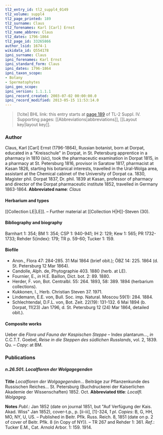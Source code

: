 ```yaml
---
tl2_entry_id: tl2_suppl4_0149
tl2_volume: suppl4
tl2_page_printed: 189
tl2_surname: Claus
tl2_forenames: Karl [Carl] Ernst
tl2_name_abbrev: Claus
tl2_dates: 1796-1864
tl2_page_id: 33265866
author_lsid: 1674-1
wikidata_id: Q554178
ipni_surname: Claus
ipni_forenames: Karl Ernst
ipni_standard_form: Claus
ipni_dates: 1796-1864
ipni_taxon_scope: 
- Botany
- Spermatophytes
ipni_geo_scope: 
ipni_version: 1.1.1.1
ipni_record_created: 2003-07-02 00:00:00.0
ipni_record_modified: 2013-05-15 11:53:14.0
---
```



> [!cite] BHL link: this entry starts at [page 189](https://www.biodiversitylibrary.org/page/33265866) of TL-2 Suppl. IV.
> Supporting pages: [[Abbreviations|abbreviations]], [[Layout key|layout key]].

### Author

Claus, Karl \[Carl\] Ernst (1796-1864), Russian botanist, born at Dorpat, educated in a "Kreisschule" in Dorpat, in St. Petersburg apprentice in a pharmacy in 1810 (sic), took the pharmaceutic examination in Dorpat 1815, in a pharmacy at St. Petersburg 1816, provisor in Saratow 1817, pharmacist at Kasan 1826, starting his botanical interests, travelled in the Ural-Wolga area, assistant at the Chemical cabinet of the University of Dorpat ca. 1830, Magister phil. Dorpat 1837, Dr. phil. 1839 at Kasan, professor of pharmacy and director of the Dorpat pharmaceutic institute 1852, travelled in Germany 1863-1864. 
**Abbreviated name**: *Claus*

#### Herbarium and types

[[Collection LE|LE]]. – Further material at [[Collection H|H]]-Steven (30).

#### Bibliography and biography

Barnhart 1: 354; BM 1: 354; CSP 1: 940-941; IH 2: 129; Kew 1: 565; PR 1732-1733; Rehder 5(index): 179; TR p. 59-60; Tucker 1: 159.

#### Biofile

- Anon., Flora 47: 284-285. 31 Mai 1864 (brief obit.); ÖBZ 14: 225. 1864 (d. St. Petersburg 12 Mar 1864).
- Candolle, Alph. de, Phytographie 403. 1880 (herb. at LE).
- Fournier, E., *in* H.E. Baillon, Dict. bot. 2: 89. 1880.
- Herder, F. von, Bot. Centralbl. 55: 264. 1893, 58: 389. 1894 (herbarium collections).
- Kukkonen, I., Herb. Christian Steven 37. 1971.
- Lindemann, E.E. von, Bull. Soc. imp. Natural. Moscou 59(1): 284. 1884.
- Schlechtendal, D.F.L. von, Bot. Zeit. 22(19): 131-132. 6 Mai 1894 (b. Dorpat, 11(23) Jan 1796, d. St. Petersburg 12 (24) Mar 1864, detailed obit.).

#### Composite works

Ueber die *Flora und Fauna der Kaspischen Steppe* – Index plantarum..., *in* C.C.T.T. Goebel, *Reise in die Steppen des südlichen Russlands*, vol. 2, 1839. Qu. – *Copy*: at BM.

### Publications

##### n.26.501. Localfloren der Wolgagegenden

**Title**
*Localfloren der Wolgagegenden*... Beiträge zur Pflanzenkunde des Russischen Reiches... St. Petersburg (Buchdruckerei der Kaiserlichen Akademie der Wissenschaften) 1852. Oct.
**Abbreviated title**: *Localfl. Wolgageg.*

**Notes**
*Publ*.: Jan 1852 (date on journal 1851, but "Auf Verfügung der Kais. Akad. Wiss" Jan 1852), cover-t.p., p. \[ii-iii\], \[1\]-324, *1 pl*. *Copies*: B, G, HH, MO, NY, U, US. – Published in Beitr. Pflk. Russ. Reich. 8, 1851 (date on p. 2 of cover of Beitr. Pflk. 8 (in Copy of NY)). – TR 267 and Rehder 1: 361.
*Ref*.: Tucker E.M., Cat. Arnold Arbor. 1: 159. 1914.

